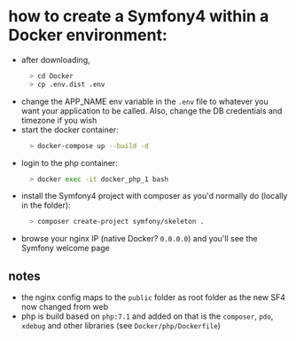 # how to create a Symfony4 within a Docker environment:
- after downloading, 
  ```bash
    > cd Docker
    > cp .env.dist .env
  ```
- change the APP_NAME env variable in the `.env` file to whatever you want your application to be called. Also, change the DB credentials and timezone if you wish
- start the docker container:
  ```bash
    > docker-compose up --build -d
  ```
- login to the php container:
  ```bash
    > docker exec -it docker_php_1 bash
  ```
- install the Symfony4 project with composer as you'd normally do (locally in the folder): 
  ```bash
    > composer create-project symfony/skeleton .
  ```
- browse your nginx IP (native Docker? `0.0.0.0`) and you'll see the Symfony welcome page
 
## notes
- the nginx config maps to the `public` folder as root folder as the new SF4 now changed from web
- php is build based on `php:7.1` and added on that is the `composer`, `pdo`, `xdebug` and other libraries (see `Docker/php/Dockerfile`)
